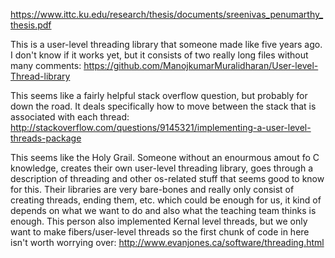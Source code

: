https://www.ittc.ku.edu/research/thesis/documents/sreenivas_penumarthy_thesis.pdf


This is a user-level threading library that someone made like five years ago. I don't know if it works yet, but it consists of two really long files without many comments:
https://github.com/ManojkumarMuralidharan/User-level-Thread-library

This seems like a fairly helpful stack overflow question, but probably for down the road. It deals specifically how to move between the stack that is associated with each thread:
http://stackoverflow.com/questions/9145321/implementing-a-user-level-threads-package

This seems like the Holy Grail. Someone without an enourmous amout fo C knowledge, creates their own user-level threading library, goes through a description of threading and other os-related stuff that seems good to know for this. Their libraries are very bare-bones and really only consist of creating threads, ending them, etc. which could be enough for us, it kind of depends on what we want to do and also what the teaching team thinks is enough. This person also implemented Kernal level threads, but we only want to make fibers/user-level threads so the first chunk of code in here isn't worth worrying over:
http://www.evanjones.ca/software/threading.html




